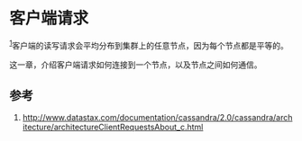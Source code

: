 # 客户端请求

<sup>[1](#ref_1)</sup>客户端的读写请求会平均分布到集群上的任意节点，因为每个节点都是平等的。

这一章，介绍客户端请求如何连接到一个节点，以及节点之间如何通信。

## 参考

1. <a name="ref_1"></a>http://www.datastax.com/documentation/cassandra/2.0/cassandra/architecture/architectureClientRequestsAbout_c.html
